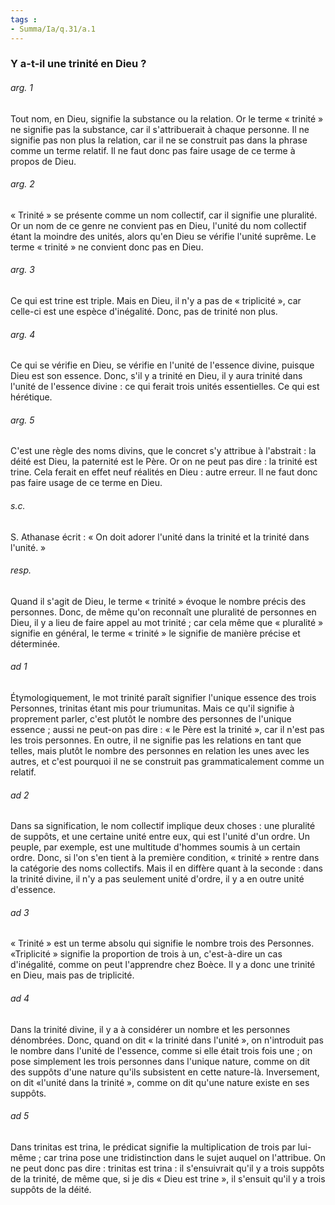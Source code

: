 ```yaml
---
tags : 
- Summa/Ia/q.31/a.1
---
```


### Y a-t-il une trinité en Dieu ?

###### arg. 1
Tout nom, en Dieu, signifie la substance ou la relation. Or le terme « trinité » ne signifie pas la substance, car il s'attribuerait à chaque personne. Il ne signifie pas non plus la relation, car il ne se construit pas dans la phrase comme un terme relatif. Il ne faut donc pas faire usage de ce terme à propos de Dieu. 

###### arg. 2
« Trinité » se présente comme un nom collectif, car il signifie une pluralité. Or un nom de ce genre ne convient pas en Dieu, l'unité du nom collectif étant la moindre des unités, alors qu'en Dieu se vérifie l'unité suprême. Le terme « trinité » ne convient donc pas en Dieu. 

###### arg. 3
Ce qui est trine est triple. Mais en Dieu, il n'y a pas de « triplicité », car celle-ci est une espèce d'inégalité. Donc, pas de trinité non plus. 

###### arg. 4
Ce qui se vérifie en Dieu, se vérifie en l'unité de l'essence divine, puisque Dieu est son essence. Donc, s'il y a trinité en Dieu, il y aura trinité dans l'unité de l'essence divine : ce qui ferait trois unités essentielles. Ce qui est hérétique. 

###### arg. 5
C'est une règle des noms divins, que le concret s'y attribue à l'abstrait : la déité est Dieu, la paternité est le Père. Or on ne peut pas dire : la trinité est trine. Cela ferait en effet neuf réalités en Dieu : autre erreur. Il ne faut donc pas faire usage de ce terme en Dieu. 

###### s.c.
S. Athanase écrit : « On doit adorer l'unité dans la trinité et la trinité dans l'unité. » 

###### resp.
Quand il s'agit de Dieu, le terme « trinité » évoque le nombre précis des personnes. Donc, de même qu'on reconnaît une pluralité de personnes en Dieu, il y a lieu de faire appel au mot trinité ; car cela même que « pluralité » signifie en général, le terme « trinité » le signifie de manière précise et déterminée. 

###### ad 1
Étymologiquement, le mot trinité paraît signifier l'unique essence des trois Personnes, trinitas étant mis pour triumunitas. Mais ce qu'il signifie à proprement parler, c'est plutôt le nombre des personnes de l'unique essence ; aussi ne peut-on pas dire : « le Père est la trinité », car il n'est pas les trois personnes. En outre, il ne signifie pas les relations en tant que telles, mais plutôt le nombre des personnes en relation les unes avec les autres, et c'est pourquoi il ne se construit pas grammaticalement comme un relatif. 

###### ad 2
Dans sa signification, le nom collectif implique deux choses : une pluralité de suppôts, et une certaine unité entre eux, qui est l'unité d'un ordre. Un peuple, par exemple, est une multitude d'hommes soumis à un certain ordre. Donc, si l'on s'en tient à la première condition, « trinité » rentre dans la catégorie des noms collectifs. Mais il en diffère quant à la seconde : dans la trinité divine, il n'y a pas seulement unité d'ordre, il y a en outre unité d'essence. 

###### ad 3
« Trinité » est un terme absolu qui signifie le nombre trois des Personnes. «Triplicité » signifie la proportion de trois à un, c'est-à-dire un cas d'inégalité, comme on peut l'apprendre chez Boèce. Il y a donc une trinité en Dieu, mais pas de triplicité. 

###### ad 4
Dans la trinité divine, il y a à considérer un nombre et les personnes dénombrées. Donc, quand on dit « la trinité dans l'unité », on n'introduit pas le nombre dans l'unité de l'essence, comme si elle était trois fois une ; on pose simplement les trois personnes dans l'unique nature, comme on dit des suppôts d'une nature qu'ils subsistent en cette nature-là. Inversement, on dit «l'unité dans la trinité », comme on dit qu'une nature existe en ses suppôts. 

###### ad 5
Dans trinitas est trina, le prédicat signifie la multiplication de trois par lui-même ; car trina pose une tridistinction dans le sujet auquel on l'attribue. On ne peut donc pas dire : trinitas est trina : il s'ensuivrait qu'il y a trois suppôts de la trinité, de même que, si je dis « Dieu est trine », il s'ensuit qu'il y a trois suppôts de la déité. 



